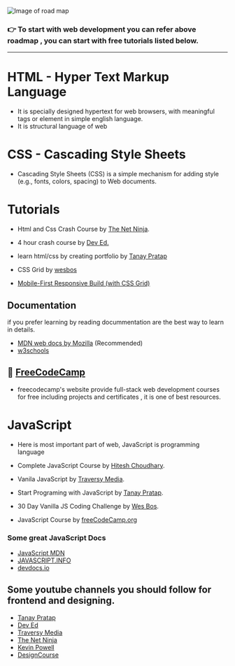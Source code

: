 ![Image of road map](https://camo.githubusercontent.com/f22bb956aacd059ef8819c40c55e49e700b0ea49/68747470733a2f2f692e696d6775722e636f6d2f4e4e796339514d2e706e67)


### 👉 To start with web development you can refer above roadmap , you can start with free tutorials listed below.

---

# HTML - Hyper Text Markup Language

-  It is specially designed hypertext for web browsers, with meaningful tags or element in simple english language.
-  It is structural language of web

# CSS - Cascading Style Sheets

-  Cascading Style Sheets (CSS) is a simple mechanism for adding style (e.g., fonts, colors, spacing) to Web documents.

# Tutorials

-  Html and Css Crash Course by [The Net Ninja](https://www.youtube.com/playlist?list=PL4cUxeGkcC9ivBf_eKCPIAYXWzLlPAm6G).
-  4 hour crash course by [Dev Ed.](https://youtu.be/vQWlgd7hV4A)
-  learn html/css by creating portfolio by [Tanay Pratap](https://www.youtube.com/playlist?list=PLzvhQUIpvvug-c-bExl_xFcopeQi_sa29)

-  CSS Grid by [wesbos](https://cssgrid.io/)
-  [Mobile-First Responsive Build (with CSS Grid)](https://www.youtube.com/playlist?list=PL4cUxeGkcC9hH1tAjyUPZPjbj-7s200a4)

## Documentation

if you prefer learning by reading docummentation are the best way to learn in details.

-  [MDN web docs by Mozilla](https://developer.mozilla.org/en-US/) (Recommended)
-  [w3schools](https://www.w3schools.com/)

## 🎯 [FreeCodeCamp](https://www.freecodecamp.org/)

-  freecodecamp's website provide full-stack web development courses for free including projects and certificates , it is one of best resources.

# JavaScript

-  Here is most important part of web, JavaScript is programming language

-  Complete JavaScript Course by [Hitesh Choudhary](https://www.youtube.com/playlist?list=PLRAV69dS1uWSxUIk5o3vQY2-_VKsOpXLD).

-  Vanila JavaScript by [Traversy Media](https://www.youtube.com/playlist?list=PLillGF-RfqbbnEGy3ROiLWk7JMCuSyQtX).
-  Start Programing with JavaScript by [Tanay Pratap](https://www.youtube.com/playlist?list=PLzvhQUIpvvuj9nN70USkHJrrSeQ9aiqdB).
-  30 Day Vanilla JS Coding Challenge by [Wes Bos](https://javascript30.com/).
-  JavaScript Course by [freeCodeCamp.org](https://www.youtube.com/playlist?list=PLWKjhJtqVAbleDe3_ZA8h3AO2rXar-q2V)

### Some great JavaScript Docs

-  [JavaScript MDN](https://developer.mozilla.org/en-US/docs/Web/JavaScript)
-  [JAVASCRIPT.INFO](https://javascript.info/)
-  [devdocs.io](https://devdocs.io/javascript/)

## Some youtube channels you should follow for frontend and designing.

-  [Tanay Pratap](https://www.youtube.com/channel/UCNFmBuclxQPe57orKiQbyfA)
-  [Dev Ed](https://www.youtube.com/channel/UClb90NQQcskPUGDIXsQEz5Q)
-  [Traversy Media](https://www.youtube.com/channel/UC29ju8bIPH5as8OGnQzwJyA)
-  [The Net Ninja](https://www.youtube.com/channel/UCW5YeuERMmlnqo4oq8vwUpg)
-  [Kevin Powell](https://www.youtube.com/channel/UCJZv4d5rbIKd4QHMPkcABCw)
-  [DesignCourse](https://www.youtube.com/channel/UCVyRiMvfUNMA1UPlDPzG5Ow)
